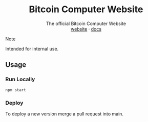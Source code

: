 <div align="center">
  <h1>Bitcoin Computer Website</h1>
  <p>
    The official Bitcoin Computer Website
    <br />
    <a href="http://bitcoincomputer.io/">website</a> &#183; <a href="http://docs.bitcoincomputer.io/">docs</a>
  </p>
</div>

> [!NOTE]
> Intended for internal use.

## Usage

### Run Locally

```
npm start
```

### Deploy

To deploy a new version merge a pull request into main.
